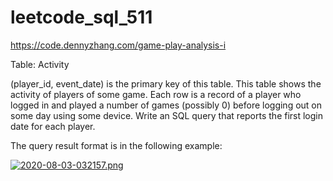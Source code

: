 # leetcode_sql_511
https://code.dennyzhang.com/game-play-analysis-i

Table: Activity

(player_id, event_date) is the primary key of this table.
This table shows the activity of players of some game.
Each row is a record of a player who logged in and played a number of games (possibly 0) before logging out on some day using some device.
Write an SQL query that reports the first login date for each player.


The query result format is in the following example:


[![2020-08-03-032157.png](https://i.postimg.cc/C5sFfDFQ/2020-08-03-032157.png)](https://postimg.cc/T5h8zK5V)
